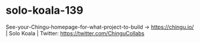 # solo-koala-139
See-your-Chingu-homepage-for-what-project-to-build -> https://chingu.io/ | Solo Koala | Twitter: https://twitter.com/ChinguCollabs
